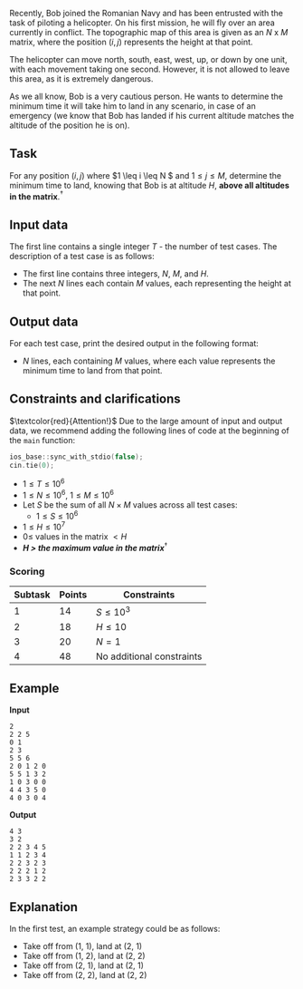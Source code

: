 Recently, Bob joined the Romanian Navy and has been entrusted with the task of piloting a helicopter. On his first mission, he will fly over an area currently in conflict. The topographic map of this area is given as an $N$ x $M$ matrix, where the position $(i, j)$ represents the height at that point.

The helicopter can move north, south, east, west, up, or down by one unit, with each movement taking one second. However, it is not allowed to leave this area, as it is extremely dangerous.

As we all know, Bob is a very cautious person. He wants to determine the minimum time it will take him to land in any scenario, in case of an emergency (we know that Bob has landed if his current altitude matches the altitude of the position he is on).

## Task

For any position $(i, j)$ where $1 \leq i \leq N $ and $1 \leq j \leq M$, determine the minimum time to land, knowing that Bob is at altitude $H$, **above all altitudes in the matrix**.$^†$

## Input data

The first line contains a single integer $T$ - the number of test cases. The description of a test case is as follows:
- The first line contains three integers, $N$, $M$, and $H$.
- The next $N$ lines each contain $M$ values, each representing the height at that point.

## Output data

For each test case, print the desired output in the following format:
- $N$ lines, each containing $M$ values, where each value represents the minimum time to land from that point.

## Constraints and clarifications

$\textcolor{red}{Attention!}$ Due to the large amount of input and output data, we recommend adding the following lines of code at the beginning of the `main` function:
```cpp
ios_base::sync_with_stdio(false);
cin.tie(0);
```

- $1 \leq T \leq 10^6$
- $1 \leq N \leq 10^6$, $1 \leq M \leq 10^6$
- Let $S$ be the sum of all $N×M$ values across all test cases:
  - $1 \leq S \leq 10^6$
- $1 \leq H \leq 10^7$
- $0 \leq$ values in the matrix $< H$
- ***$H$ > the maximum value in the matrix***$^†$

### Scoring

| Subtask | Points | Constraints                   |
|---------|--------|-------------------------------|
| 1       | 14     | $S \leq 10^3$                |
| 2       | 18     | $H \leq 10$                  |
| 3       | 20     | $N = 1$                      |
| 4       | 48     | No additional constraints    |

## Example

**Input**
```plaintext
2
2 2 5
0 1
2 3
5 5 6
2 0 1 2 0 
5 5 1 3 2 
1 0 3 0 0 
4 4 3 5 0 
4 0 3 0 4 
```

**Output**
```plaintext
4 3 
3 2 
2 2 3 4 5 
1 1 2 3 4 
2 2 3 2 3 
2 2 2 1 2 
2 3 3 2 2  
```

## Explanation

In the first test, an example strategy could be as follows:
- Take off from (1, 1), land at (2, 1)
- Take off from (1, 2), land at (2, 2)
- Take off from (2, 1), land at (2, 1)
- Take off from (2, 2), land at (2, 2)